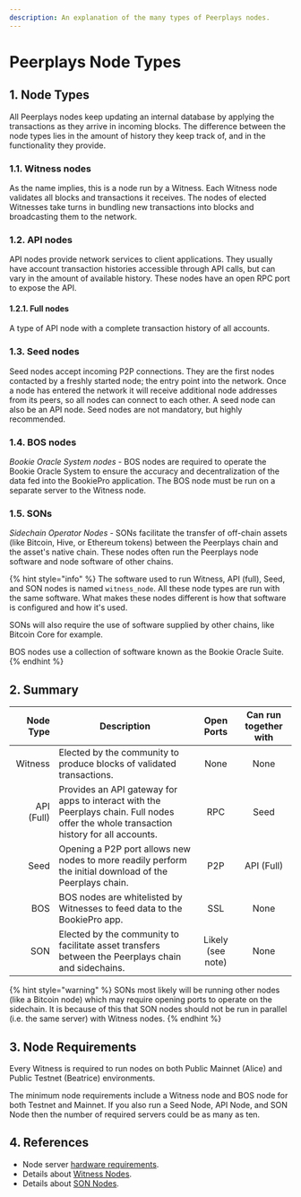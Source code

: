 ```yaml
---
description: An explanation of the many types of Peerplays nodes.
---
```


# Peerplays Node Types

## 1. Node Types

All Peerplays nodes keep updating an internal database by applying the transactions as they arrive in incoming blocks. The difference between the node types lies in the amount of history they keep track of, and in the functionality they provide.

### 1.1. Witness nodes

As the name implies, this is a node run by a Witness. Each Witness node validates all blocks and transactions it receives. The nodes of elected Witnesses take turns in bundling new transactions into blocks and broadcasting them to the network.

### 1.2. API nodes

API nodes provide network services to client applications. They usually have account transaction histories accessible through API calls, but can vary in the amount of available history. These nodes have an open RPC port to expose the API.

#### 1.2.1. Full nodes

A type of API node with a complete transaction history of all accounts.

### 1.3. Seed nodes

Seed nodes accept incoming P2P connections. They are the first nodes contacted by a freshly started node; the entry point into the network. Once a node has entered the network it will receive additional node addresses from its peers, so all nodes can connect to each other. A seed node can also be an API node. Seed nodes are not mandatory, but highly recommended.

### 1.4. BOS nodes

_Bookie Oracle System nodes_ - BOS nodes are required to operate the Bookie Oracle System to ensure the accuracy and decentralization of the data fed into the BookiePro application. The BOS node must be run on a separate server to the Witness node.

### 1.5. SONs

_Sidechain Operator Nodes_ - SONs facilitate the transfer of off-chain assets (like Bitcoin, Hive, or Ethereum tokens) between the Peerplays chain and the asset's native chain. These nodes often run the Peerplays node software and node software of other chains.

{% hint style="info" %}
The software used to run Witness, API (full), Seed, and SON nodes is named `witness_node`. All these node types are run with the same software. What makes these nodes different is how that software is configured and how it's used.

SONs will also require the use of software supplied by other chains, like Bitcoin Core for example.

BOS nodes use a collection of software known as the Bookie Oracle Suite.
{% endhint %}

## 2. Summary

|  Node Type | Description                                                                                                                             |     Open Ports    | Can run together with |
| ---------: | --------------------------------------------------------------------------------------------------------------------------------------- | :---------------: | :-------------------: |
|    Witness | Elected by the community to produce blocks of validated transactions.                                                                   |        None       |          None         |
| API (Full) | Provides an API gateway for apps to interact with the Peerplays chain. Full nodes offer the whole transaction history for all accounts. |        RPC        |          Seed         |
|       Seed | Opening a P2P port allows new nodes to more readily perform the initial download of the Peerplays chain.                                |        P2P        |       API (Full)      |
|        BOS | BOS nodes are whitelisted by Witnesses to feed data to the BookiePro app.                                                               |        SSL        |          None         |
|        SON | Elected by the community to facilitate asset transfers between the Peerplays chain and sidechains.                                      | Likely (see note) |          None         |

{% hint style="warning" %}
SONs most likely will be running other nodes (like a Bitcoin node) which may require opening ports to operate on the sidechain. It is because of this that SON nodes should not be run in parallel (i.e. the same server) with Witness nodes.
{% endhint %}

## 3. Node Requirements

Every Witness is required to run nodes on both Public Mainnet (Alice) and Public Testnet (Beatrice) environments.

The minimum node requirements include a Witness node and BOS node for both Testnet and Mainnet. If you also run a Seed Node, API Node, and SON Node then the number of required servers could be as many as ten.

## 4. References

* Node server [hardware requirements](hardware-requirements.md).
* Details about [Witness Nodes](../witnesses/installation-guides/).
* Details about [SON Nodes](../sidechain-operator-nodes-sons/installation-guides/).

